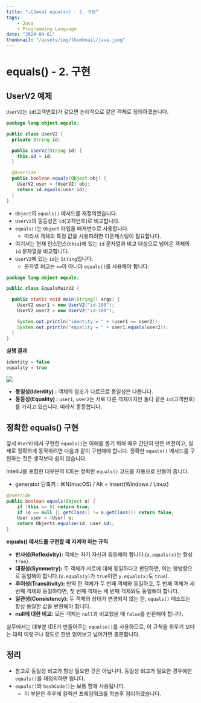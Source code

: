 ```yaml
---
title: "☕️[Java] equals() - 2. 구현"
tags:
    - Java
    - Programming Language
date: "2024-04-01"
thumbnail: "/assets/img/thumbnail/java.jpeg"
---
```


# equals() - 2. 구현

## UserV2 예제
`UserV2`는 `id`(고객번호)가 같으면 논리적으로 같은 객체로 정의하겠습니다.

```java
package lang.object.equals;

public class UserV2 {
  private String id;

  public UserV2(String id) {
    this.id = id;
  }

  @Override
  public boolean equals(Object obj) {
    UserV2 user = (UserV2) obj;
    return id.equals(user.id);
  }
}
```
- `Object`의 `equals()` 메서드를 재정의했습니다.
- `UserV2`의 동등성은 `id`(고객번호)로 비교합니다.
- `equals()`는 `Object` 타입을 매개변수로 사용합니다. 
    - 따라서 객체의 특정 값을 사용하려면 다운캐스팅이 필요합니다.
- 여기서는 현재 인스턴스(`this`)에 있는 `id` 문자열과 비교 대상으로 넘어온 객체의 `id` 문자열을 비교합니다.
- `UserV2`에 있는 `id`는 `String`입니다.
    - 문자열 비교는 `==`이 아니라 `equals()`를 사용해야 합니다.

```java
package lang.object.equals;

public class EqualsMainV2 {

  public static void main(String[] args) {
    UserV2 user1 = new UserV2("id-100");
    UserV2 user2 = new UserV2("id-100");

    System.out.println("identity = " + (user1 == user2));
    System.out.println("equality = " + user1.equals(user2));
  }
}
```

**실행 결과**
```java
identity = false
equality = true
```

<img src = "https://github.com/devKobe24/images/blob/main/equals()%E1%84%80%E1%85%AE%E1%84%92%E1%85%A7%E1%86%AB1.png?raw=true">

- **동일성(Identity) :** 객체의 참조가 다르므로 동일성은 다릅니다.
- **동등성(Equality) :** `user1`, `user2`는 서로 다른 객체이지만 둘다 같은 `id`(고객번호)를 가지고 있습니다. 따라서 동등합니다.

## 정확한 equals() 구현
앞서 `UserV2`에서 구현한 `equals()`는 이해를 돕기 위해 매우 간단히 만든 버전이고, 실제로 정확하게 동작하려면 다음과 같이 구현해야 합니다.
정확한 `equals()` 메서드를 구현하는 것은 생각보다 쉽지 않습니다.

IntelliJ를 포함한 대부분의 IDE는 정확한 `equals()` 코드를 자동으로 만들어 줍니다.
- generator 단축키 : ⌘N(macOS) / Alt + Insert(Windows / Linux)

```java
@Override
public boolean equals(Object o) {
    if (this == 0) return true;
    if (o == null || getClass() != o.getClass()) return false;
    User user = (User) o;
    return Objects.equalse(id, user.id);
}
```

**equals() 메서드를 구현할 때 지켜야 하는 규칙**
- **반사성(Reflexivity):** 객체는 자기 자신과 동등해야 합니다.(`x.equals(x)`는 항상 `true`).
- **대칭성(Symmetry):** 두 객체가 서로에 대해 동일하다고 판단하면, 이는 양방향으로 동일해야 합니다.(`x.equals(y)`가 `true`이면 `y.equals(x)`도 `true`).
- **추이성(Transitivity):** 만약 한 객체가 두 번째 객체와 동일하고, 두 번째 객체가 세 번째 객체와 동일하다면, 첫 번째 객체는 세 번째 객체와도 동일해야 합니다.
- **일관성(Consistency):** 두 객체의 상태가 변경되지 않는 한, `equals()` 메소드는 항상 동일한 값을 반환해야 합니다.
- **null에 대한 비교:** 모든 객체는 `null`과 비교했을 때 `false`를 반환해야 합니다.

실무에서는 대부분 IDE가 만들어주는 `equalse()`를 사용하므로, 이 규칙을 외우기 보다는 대략 이렇구나 정도로 한번 읽어보고 넘어가면 충분합니다.

## 정리
- 참고로 동일성 비교가 항상 필요한 것은 아닙니다. 동일성 비교가 필요한 경우에만 `equals()`를 재정의하면 됩니다.
- `equals()`와 `hashCode()`는 보통 함께 사용됩니다.
    - 이 부분은 추후에 컬렉션 프레임워크를 학습후 정리하겠습니다.

